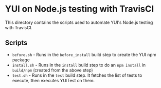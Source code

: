 YUI on Node.js testing with TravisCI
====================================

This directory contains the scripts used to automate YUI's Node.js testing with TravisCI.

Scripts
-------

   * `before.sh` - Runs in the `before_install` build step to create the YUI npm package
   * `install.sh` - Runs in the `install` build step to do an `npm install` in `build/npm` (created from the above step)
   * `test.sh` - Runs in the `test` build step. It fetches the list of tests to execute, then executes YUITest on them.



